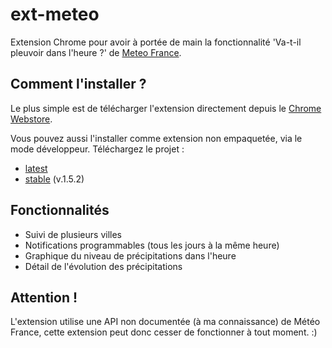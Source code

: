 ext-meteo
==

Extension Chrome pour avoir à portée de main la fonctionnalité 'Va-t-il pleuvoir dans l'heure ?' de [Meteo France](http://www.meteofrance.com/).

Comment l'installer ?
--

Le plus simple est de télécharger l'extension directement depuis le [Chrome Webstore](https://chrome.google.com/webstore/detail/pluie-dans-lheure/nnpkmpjhobmndlchjdahkjgdodlfikce).

Vous pouvez aussi l'installer comme extension non empaquetée, via le mode développeur. 
Téléchargez le projet :
- [latest](https://github.com/liorzoue/ext-meteo/archive/master.zip)
- [stable](https://github.com/liorzoue/ext-meteo/archive/1.5.2.zip) (v.1.5.2)

Fonctionnalités
--

- Suivi de plusieurs villes
- Notifications programmables (tous les jours à la même heure)
- Graphique du niveau de précipitations dans l'heure
- Détail de l'évolution des précipitations

Attention !
--

L'extension utilise une API non documentée (à ma connaissance) de Météo France, cette extension peut donc cesser de fonctionner à tout moment. :)
